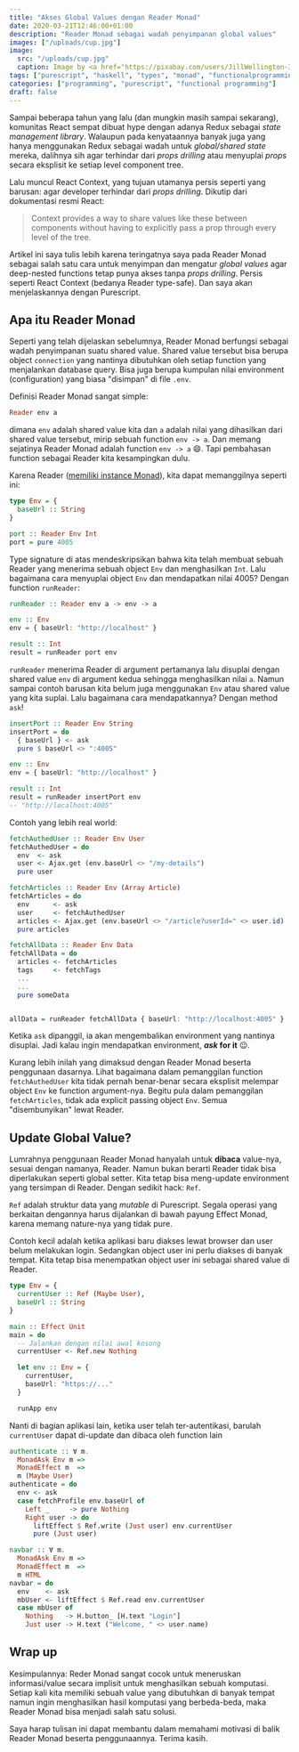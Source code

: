 ```yaml
---
title: "Akses Global Values dengan Reader Monad"
date: 2020-03-21T12:46:00+01:00
description: "Reader Monad sebagai wadah penyimpanan global values"
images: ["/uploads/cup.jpg"]
image:
  src: "/uploads/cup.jpg"
  caption: Image by <a href="https://pixabay.com/users/JillWellington-334088/?utm_source=link-attribution&amp;utm_medium=referral&amp;utm_campaign=image&amp;utm_content=1975215">Jill Wellington</a> from <a href="https://pixabay.com/?utm_source=link-attribution&amp;utm_medium=referral&amp;utm_campaign=image&amp;utm_content=1975215">Pixabay</a>
tags: ["purescript", "haskell", "types", "monad", "functionalprogramming"]
categories: ["programming", "purescript", "functional programming"]
draft: false
---
```


Sampai beberapa tahun yang lalu (dan mungkin masih sampai sekarang), komunitas React sempat dibuat hype dengan adanya Redux sebagai _state management library_. Walaupun pada kenyataannya banyak juga yang hanya menggunakan Redux sebagai wadah untuk _global/shared state_ mereka, dalihnya sih agar terhindar dari _props drilling_ atau menyuplai _props_ secara eksplisit ke setiap level component tree.

Lalu muncul React Context, yang tujuan utamanya persis seperti yang barusan: agar developer terhindar dari _props drilling_. Dikutip dari dokumentasi resmi React:

> Context provides a way to share values like these between components without having to explicitly pass a prop through every level of the tree.

Artikel ini saya tulis lebih karena teringatnya saya pada Reader Monad sebagai salah satu cara untuk menyimpan dan mengatur _global values_ agar deep-nested functions tetap punya akses tanpa _props drilling_. Persis seperti React Context (bedanya Reader type-safe). Dan saya akan menjelaskannya dengan Purescript.

## Apa itu Reader Monad

Seperti yang telah dijelaskan sebelumnya, Reader Monad berfungsi sebagai wadah penyimpanan suatu shared value. Shared value tersebut bisa berupa object `connection` yang nantinya dibutuhkan oleh setiap function yang menjalankan database query. Bisa juga berupa kumpulan nilai environment (configuration) yang biasa "disimpan" di file `.env`.

Definisi Reader Monad sangat simple:

```purs
Reader env a
```

dimana `env` adalah shared value kita dan `a` adalah nilai yang dihasilkan dari shared value tersebut, mirip sebuah function `env -> a`. Dan memang sejatinya Reader Monad adalah function `env -> a` 😄. Tapi pembahasan function sebagai Reader kita kesampingkan dulu.

Karena Reader ([memiliki instance Monad](https://github.com/purescript/purescript-transformers/blob/0e473e5ef0e294615ca0d9aab0bcffee47b2870d/src/Control/Monad/Reader.purs#L22-L22)), kita dapat memanggilnya seperti ini:

```purs
type Env = {
  baseUrl :: String
}

port :: Reader Env Int
port = pure 4005
```

Type signature di atas mendeskripsikan bahwa kita telah membuat sebuah Reader yang menerima sebuah object `Env` dan menghasilkan `Int`. Lalu bagaimana cara menyuplai object `Env` dan mendapatkan nilai 4005? Dengan function `runReader`:

```purs
runReader :: Reader env a -> env -> a

env :: Env
env = { baseUrl: "http://localhost" }

result :: Int
result = runReader port env
```

`runReader` menerima Reader di argument pertamanya lalu disuplai dengan shared value `env` di argument kedua sehingga menghasilkan nilai `a`. Namun sampai contoh barusan kita belum juga menggunakan `Env` atau shared value yang kita suplai. Lalu bagaimana cara mendapatkannya? Dengan method `ask`!

```purs
insertPort :: Reader Env String
insertPort = do
  { baseUrl } <- ask
  pure $ baseUrl <> ":4005"

env :: Env
env = { baseUrl: "http://localhost" }

result :: Int
result = runReader insertPort env
-- "http://localhost:4005"
```

Contoh yang lebih real world:

```purs
fetchAuthedUser :: Reader Env User
fetchAuthedUser = do
  env  <- ask
  user <- Ajax.get (env.baseUrl <> "/my-details")
  pure user

fetchArticles :: Reader Env (Array Article)
fetchArticles = do
  env      <- ask
  user     <- fetchAuthedUser
  articles <- Ajax.get (env.baseUrl <> "/article?userId=" <> user.id)
  pure articles

fetchAllData :: Reader Env Data
fetchAllData = do
  articles <- fetchArticles
  tags     <- fetchTags
  ...
  ...
  pure someData


allData = runReader fetchAllData { baseUrl: "http://localhost:4005" }
```

Ketika `ask` dipanggil, ia akan mengembalikan environment yang nantinya disuplai. Jadi kalau ingin mendapatkan environment, **_ask_ for it** 😉.

Kurang lebih inilah yang dimaksud dengan Reader Monad beserta penggunaan dasarnya. Lihat bagaimana dalam pemanggilan function `fetchAuthedUser` kita tidak pernah benar-benar secara eksplisit melempar object `Env` ke function argument-nya. Begitu pula dalam pemanggilan `fetchArticles`, tidak ada explicit passing object `Env`. Semua "disembunyikan" lewat Reader.

## Update Global Value?

Lumrahnya penggunaan Reader Monad hanyalah untuk **dibaca** value-nya, sesuai dengan namanya, Reader. Namun bukan berarti Reader tidak bisa diperlakukan seperti global setter. Kita tetap bisa meng-update environment yang tersimpan di Reader. Dengan sedikit hack: `Ref`.

`Ref` adalah struktur data yang _mutable_ di Purescript. Segala operasi yang berkaitan dengannya harus dijalankan di bawah payung Effect Monad, karena memang nature-nya yang tidak pure.

Contoh kecil adalah ketika aplikasi baru diakses lewat browser dan user belum melakukan login. Sedangkan object user ini perlu diakses di banyak tempat. Kita tetap bisa menempatkan object user ini sebagai shared value di Reader.

```purs
type Env = {
  currentUser :: Ref (Maybe User),
  baseUrl :: String
}

main :: Effect Unit
main = do
  -- Jalankan dengan nilai awal kosong
  currentUser <- Ref.new Nothing

  let env :: Env = {
    currentUser,
    baseUrl: "https://..."
  }

  runApp env
```

Nanti di bagian aplikasi lain, ketika user telah ter-autentikasi, barulah `currentUser` dapat di-update dan dibaca oleh function lain

```purs {hl_lines=[10,19]}
authenticate :: ∀ m.
  MonadAsk Env m =>
  MonadEffect m  =>
  m (Maybe User)
authenticate = do
  env <- ask
  case fetchProfile env.baseUrl of
    Left _     -> pure Nothing
    Right user -> do
      liftEffect $ Ref.write (Just user) env.currentUser
      pure (Just user)

navbar :: ∀ m.
  MonadAsk Env m =>
  MonadEffect m  =>
  m HTML
navbar = do
  env    <- ask
  mbUser <- liftEffect $ Ref.read env.currentUser
  case mbUser of
    Nothing   -> H.button_ [H.text "Login"]
    Just user -> H.text ("Welcome, " <> user.name)
```

## Wrap up

Kesimpulannya: Reder Monad sangat cocok untuk meneruskan informasi/value secara implisit untuk menghasilkan sebuah komputasi. Setiap kali kita memiliki sebuah value yang dibutuhkan di banyak tempat namun ingin menghasilkan hasil komputasi yang berbeda-beda, maka Reader Monad bisa menjadi salah satu solusi.

Saya harap tulisan ini dapat membantu dalam memahami motivasi di balik Reader Monad beserta penggunaannya. Terima kasih.
